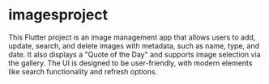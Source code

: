 # imagesproject
This Flutter project is an image management app that allows users to add, update, search, and delete images with metadata, such as name, type, and date. It also displays a "Quote of the Day" and supports image selection via the gallery. The UI is designed to be user-friendly, with modern elements like search functionality and refresh options.
